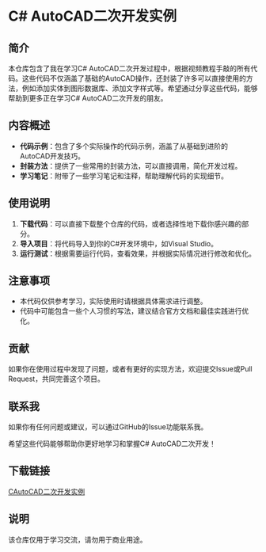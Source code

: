 # C# AutoCAD二次开发实例

## 简介

本仓库包含了我在学习C# AutoCAD二次开发过程中，根据视频教程手敲的所有代码。这些代码不仅涵盖了基础的AutoCAD操作，还封装了许多可以直接使用的方法，例如添加实体到图形数据库、添加文字样式等。希望通过分享这些代码，能够帮助到更多正在学习C# AutoCAD二次开发的朋友。

## 内容概述

- **代码示例**：包含了多个实际操作的代码示例，涵盖了从基础到进阶的AutoCAD开发技巧。
- **封装方法**：提供了一些常用的封装方法，可以直接调用，简化开发过程。
- **学习笔记**：附带了一些学习笔记和注释，帮助理解代码的实现细节。

## 使用说明

1. **下载代码**：可以直接下载整个仓库的代码，或者选择性地下载你感兴趣的部分。
2. **导入项目**：将代码导入到你的C#开发环境中，如Visual Studio。
3. **运行测试**：根据需要运行代码，查看效果，并根据实际情况进行修改和优化。

## 注意事项

- 本代码仅供参考学习，实际使用时请根据具体需求进行调整。
- 代码中可能包含一些个人习惯的写法，建议结合官方文档和最佳实践进行优化。

## 贡献

如果你在使用过程中发现了问题，或者有更好的实现方法，欢迎提交Issue或Pull Request，共同完善这个项目。

## 联系我

如果你有任何问题或建议，可以通过GitHub的Issue功能联系我。

希望这些代码能够帮助你更好地学习和掌握C# AutoCAD二次开发！

## 下载链接
[CAutoCAD二次开发实例](https://pan.quark.cn/s/904bfab3a700)

## 说明

该仓库仅用于学习交流，请勿用于商业用途。
